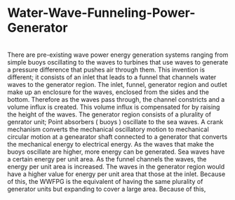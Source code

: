 # Water-Wave-Funneling-Power-Generator
</br>
There are pre-existing wave power energy generation systems ranging from simple buoys oscillating to the waves to turbines that use waves to generate a pressure difference that pushes air through them. This invention is different; it consists of an inlet that leads to a funnel that channels water waves to the generator region. The inlet, funnel, generator region and outlet make up an enclosure for the waves, enclosed from the sides and the bottom. Therefore as the waves pass through, the channel constricts and a volume influx is created. This volume influx is compensated for by raising the height of the waves. The generator region consists of a plurality of genrator unit; Point absorbers ( buoys ) oscillate to the sea waves. A crank mechanism converts the mechanical oscillatory motion to mechanical circular motion at a genearator shaft connected to a generator that converts the mechanical energy to electrical energy. As the waves that make the buoys oscillate are higher, more energy can be generated. Sea waves have a certain energy per unit area. As the funnel channels the waves, the energy per unit area is increased. The waves in the generator region would have a higher value for energy per unit area that those at the inlet. Because of this, the WWFPG is the equivalent of having the same plurality of generator units but expanding to cover a large area. Because of this,
